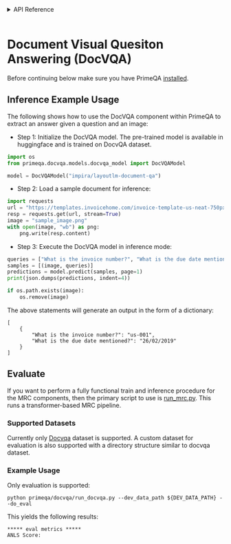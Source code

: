 <!-- START sphinx doc instructions - DO NOT MODIFY next code, please -->
<details>
<summary>API Reference</summary>    

```{eval-rst}

.. autosummary::
    :toctree: _autosummary
    :template: custom-module-template.rst
    :recursive:
   
    primeqa.mrc

```
</details>          
<br>
<!-- END sphinx doc instructions - DO NOT MODIFY above code, please --> 

# Document Visual Quesiton Answering (DocVQA)

Before continuing below make sure you have PrimeQA [installed](https://primeqa.github.io/primeqa/installation.html).

## Inference Example Usage
The following shows how to use the DocVQA component within PrimeQA to extract an answer given a question and an image:

 - Step 1:  Initialize the DocVQA model. The pre-trained model is available in huggingface and is trained on DocvQA dataset.
```python
import os
from primeqa.docvqa.models.docvqa_model import DocVQAModel

model = DocVQAModel("impira/layoutlm-document-qa")
```
- Step 2: Load a sample document for inference:
```python
import requests
url = "https://templates.invoicehome.com/invoice-template-us-neat-750px.png"
resp = requests.get(url, stream=True)
image = "sample_image.png"
with open(image, "wb") as png:
    png.write(resp.content)
```
- Step 3: Execute the DocVQA model in inference mode:
```python
queries = ["What is the invoice number?", "What is the due date mentioned?"]
samples = [(image, queries)]
predictions = model.predict(samples, page=1)
print(json.dumps(predictions, indent=4))

if os.path.exists(image):
    os.remove(image)
```
The above statements will generate an output in the form of a dictionary:
```shell
[
    {
        "What is the invoice number?": "us-001",
        "What is the due date mentioned?": "26/02/2019"
    }
]
```

## Evaluate
If you want to perform a fully functional train and inference procedure for the MRC components, then the primary script to use is [run_mrc.py](https://github.com/primeqa/primeqa/blob/main/primeqa/mrc/run_mrc.py).  This runs a transformer-based MRC pipeline.

### Supported Datasets
Currently only [Docvqa](https://rrc.cvc.uab.es/?ch=17&com=downloads) dataset is supported. A custom dataset for evaluation is also supported with a directory structure similar to docvqa dataset.

### Example Usage

Only evaluation is supported:
```shell
python primeqa/docvqa/run_docvqa.py --dev_data_path ${DEV_DATA_PATH} --do_eval
```
This yields the following results:
```
***** eval metrics *****
ANLS Score:
```